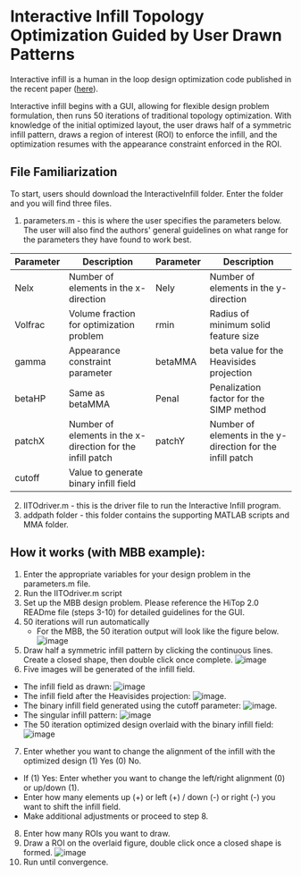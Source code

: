 # Interactive Infill Topology Optimization Guided by User Drawn Patterns

Interactive infill is a human in the loop design optimization code published in the recent paper ([here](https://doi.org/10.1080/17452759.2024.2361864)). 

Interactive infill begins with a GUI, allowing for flexible design problem formulation, then runs 50 iterations of traditional topology optimization. With knowledge of the initial optimized layout, the user draws half of a symmetric infill pattern, draws a region of interest (ROI) to enforce the infill, and the optimization resumes with the appearance constraint enforced in the ROI. 

## File Familiarization
To start, users should download the InteractiveInfill folder. Enter the folder and you will find three files. 
1. parameters.m - this is where the user specifies the parameters below. The user will also find the authors' general guidelines on what range for the parameters they have found to work best.

| Parameter  | Description | Parameter |  Description |
| ------------- | ------------- | ------------- | ------------- |
| Nelx | Number of elements in the x-direction | Nely  | Number of elements in the y-direction|
| Volfrac | Volume fraction for optimization problem| rmin  | Radius of minimum solid feature size|
| gamma | Appearance constraint parameter | betaMMA  | beta value for the Heavisides projection|
| betaHP | Same as betaMMA| Penal  | Penalization factor for the SIMP method|
| patchX | Number of elements in the x-direction for the infill patch| patchY | Number of elements in the y-direction for the infill patch|
|cutoff| Value to generate binary infill field|
2. IITOdriver.m - this is the driver file to run the Interactive Infill program.
3. addpath folder - this folder contains the supporting MATLAB scripts and MMA folder. 
## How it works (with MBB example):
1. Enter the appropriate variables for your design problem in the parameters.m file.
2. Run the IITOdriver.m script
3. Set up the MBB design problem. Please reference the HiTop 2.0 READme file (steps 3-10) for detailed guidelines for the GUI.
4. 50 iterations will run automatically
   - For the MBB, the 50 iteration output will look like the figure below. ![image](https://github.com/jvcar/CarstensenGroup/assets/142328197/e7981801-b13c-4218-86d4-b8a0088a49e9)
5. Draw half a symmetric infill pattern by clicking the continuous lines. Create a closed shape, then double click once complete.
   ![image](https://github.com/jvcar/CarstensenGroup/assets/142328197/7a1506f1-b8e6-4dc5-8621-f4d5a5a15662)
6. Five images will be generated of the infill field.
- The infill field as drawn: ![image](https://github.com/jvcar/CarstensenGroup/assets/142328197/bee0fba8-80b0-498c-8ee2-e3021f527db0)
- The infill field after the Heavisides projection: ![image](https://github.com/jvcar/CarstensenGroup/assets/142328197/810e4dfe-7d66-4508-afed-74fe844ddff0).
- The binary infill field generated using the cutoff parameter: ![image](https://github.com/jvcar/CarstensenGroup/assets/142328197/528c6cb0-8984-4cd0-aba8-4df8656f8f72).
- The singular infill pattern: ![image](https://github.com/jvcar/CarstensenGroup/assets/142328197/a7bdbde1-58e6-4ab1-aa25-57c1e742a1e7)
- The 50 iteration optimized design overlaid with the binary infill field: ![image](https://github.com/jvcar/CarstensenGroup/assets/142328197/75aa4004-e685-4aa7-9b62-ec206c02f438)
7. Enter whether you want to change the alignment of the infill with the optimized design (1) Yes (0) No.
  - If (1) Yes: Enter whether you want to change the left/right alignment (0) or up/down (1).
  - Enter how many elements up (+) or left (+) / down (-) or right (-) you want to shift the infill field.
  - Make additional adjustments or proceed to step 8.
8. Enter how many ROIs you want to draw.
9. Draw a ROI on the overlaid figure, double click once a closed shape is formed.
![image](https://github.com/jvcar/CarstensenGroup/assets/142328197/57a90890-6fff-4330-9285-7f3649a9e064)
10. Run until convergence.
